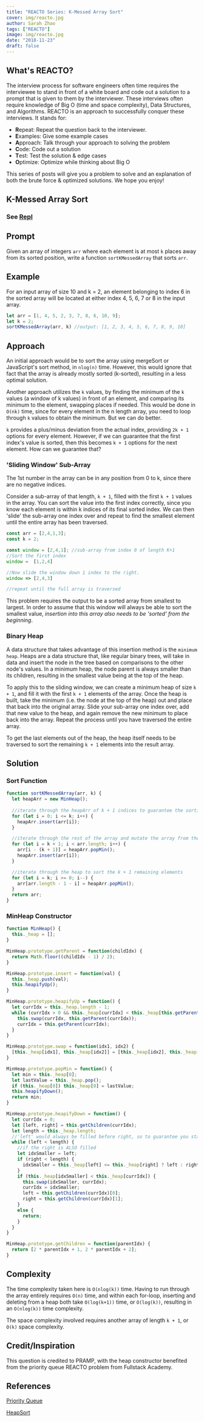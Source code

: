 ```yaml
---
title: "REACTO Series: K-Messed Array Sort"
cover: img/reacto.jpg
author: Sarah Zhao
tags: ["REACTO"]
image: img/reacto.jpg
date: "2018-11-23"
draft: false
---
```


## What's REACTO?

The interview process for software engineers often time requires the interviewee to stand in front of a white board and code out a solution to a prompt that is given to them by the interviewer. These interviews often require knowledge of Big O (time and space complexity), Data Structures, and Algorithms. REACTO is an approach to successfully conquer these interviews. It stands for:

- **R**epeat: Repeat the question back to the interviewer.
- **E**xamples: Give some example cases
- **A**pproach: Talk through your approach to solving the problem
- **C**ode: Code out a solution
- **T**est: Test the solution & edge cases
- **O**ptimize: Optimize while thinking about Big O

This series of posts will give you a problem to solve and an explanation of both the brute force & optimized solutions. We hope you enjoy!

## K-Messed Array Sort

### See [Repl](https://repl.it/@sarahzhao25/kMessedSortedArray)

## Prompt

Given an array of integers `arr` where each element is at most `k` places away from its sorted position, write a function `sortKMessedArray` that sorts `arr`.

## Example

For an input array of size 10 and k = 2, an element belonging to index 6 in the sorted array will be located at either index 4, 5, 6, 7 or 8 in the input array.

```js
let arr = [1, 4, 5, 2, 3, 7, 8, 6, 10, 9];
let k = 2;
sortKMessedArray(arr, k) //output: [1, 2, 3, 4, 5, 6, 7, 8, 9, 10]
```

## Approach

An initial approach would be to sort the array using mergeSort or JavaScript's sort method, in `nlog(n)` time. However, this would ignore that fact that the array is already mostly sorted (k-sorted), resulting in a less optimal solution.

Another approach utilizes the `k` values, by finding the minimum of the `k` values (a window of k values) in front of an element, and comparing its minimum to the element, swapping places if needed. This would be done in `O(nk)` time, since for every element in the n length array, you need to loop through `k` values to obtain the minimum. But we can do better.

`k` provides a plus/minus deviation from the actual index, providing `2k + 1` options for every element. However, if we can guarantee that the first index's value is sorted, then this becomes `k + 1` options for the next element. How can we guarantee that?

### 'Sliding Window' Sub-Array

The 1st number in the array can be in any position from 0 to k, since there are no negative indices. 

Consider a sub-array of that length, `k + 1`, filled with the first `k + 1` values in the array. You can sort the value into the first index correctly, since you know each element is within k indices of its final sorted index. We can then 'slide' the sub-array one index over and repeat to find the smallest element until the entire array has been traversed.

```js
const arr = [2,4,1,3];
const k = 2;

const window = [2,4,1]; //sub-array from index 0 of length K+1
//Sort the first index
window =  [1,2,4]

//Now slide the window down 1 index to the right.
window => [2,4,3]

//repeat until the full array is traversed

```

This problem requires the output to be a sorted array from smallest to largest. In order to assume that this window will always be able to sort the smallest value, *insertion into this array also needs to be 'sorted' from the beginning*.

### Binary Heap

A data structure that takes advantage of this insertion method is the `minimum heap`. Heaps are a data structure that, like regular binary trees, will take in data and insert the node in the tree based on comparisons to the other node's values. In a minimum heap, the node parent is always smaller than its children, resulting in the smallest value being at the top of the heap.

To apply this to the sliding window, we can create a minimum heap of size `k + 1`, and fill it with the first `k + 1` elements of the array. Once the heap is built, take the minimum (i.e. the node at the top of the heap) out and place that back into the original array. Slide your sub-array one index over, add that new value to the heap, and again remove the new minimum to place back into the array. Repeat the process until you have traversed the entire array.

To get the last elements out of the heap, the heap itself needs to be traversed to sort the remaining `k + 1` elements into the result array.

## Solution

### Sort Function

```js
function sortKMessedArray(arr, k) {
  let heapArr = new MinHeap();
  
  //iterate through the heapArr of k + 1 indices to guarantee the sorting of the *smallest* number.
  for (let i = 0; i <= k; i++) {
    heapArr.insert(arr[i]);
  }

  //iterate through the rest of the array and mutate the array from the beginning while changing the heap
  for (let i = k + 1; i < arr.length; i++) {
    arr[i - (k + 1)] = heapArr.popMin();
    heapArr.insert(arr[i]);
  }

  //iterate through the heap to sort the k + 1 remaining elements
  for (let i = k; i >= 0; i--) {
    arr[arr.length - 1 - i] = heapArr.popMin();
  }
  return arr;
}
```

### MinHeap Constructor

```js
function MinHeap() {
  this._heap = [];
}

MinHeap.prototype.getParent = function(childIdx) {
  return Math.floor((childIdx - 1) / 2);
}

MinHeap.prototype.insert = function(val) {
  this._heap.push(val);
  this.heapifyUp();
}

MinHeap.prototype.heapifyUp = function() {
  let currIdx = this._heap.length - 1;
  while (currIdx > 0 && this._heap[currIdx] < this._heap[this.getParent(currIdx)]) {
    this.swap(currIdx, this.getParent(currIdx));
    currIdx = this.getParent(currIdx);
  }
}

MinHeap.prototype.swap = function(idx1, idx2) {
  [this._heap[idx1], this._heap[idx2]] = [this._heap[idx2], this._heap[idx1]];
}

MinHeap.prototype.popMin = function() {
  let min = this._heap[0];
  let lastValue = this._heap.pop();
  if (this._heap[0]) this._heap[0] = lastValue;
  this.heapifyDown();
  return min;
}

MinHeap.prototype.heapifyDown = function() {
  let currIdx = 0;
  let [left, right] = this.getChildren(currIdx);
  let length = this._heap.length;
  //'left' would always be filled before right, so to guarantee you stay in the while loop
  while (left < length) {
    //if the right is ALSO filled
    let idxSmaller = left;
    if (right < length) {
      idxSmaller = this._heap[left] <= this._heap[right] ? left : right;
    }
    if (this._heap[idxSmaller] < this._heap[currIdx]) {
      this.swap(idxSmaller, currIdx);
      currIdx = idxSmaller;
      left = this.getChildren(currIdx)[0];
      right = this.getChildren(currIdx)[1];
    }
    else {
      return;
    }
  }
}

MinHeap.prototype.getChildren = function(parentIdx) {
  return [2 * parentIdx + 1, 2 * parentIdx + 2];
}
```

## Complexity

The time complexity taken here is `O(nlog(k))` time. Having to run through the array entirely requires `O(n)` time, and within each for-loop, inserting and deleting from a heap both take `O(log(k+1))` time, or `O(log(k))`, resulting in an `O(nlog(k))` time complexity.

The space complexity involved requires another array of length `k + 1`, or `O(k)` space complexity.

## Credit/Inspiration

This question is credited to PRAMP, with the heap constructor benefited from the priority queue REACTO problem from Fullstack Academy.

## References

[Priority Queue](https://github.com/FullstackAcademy/technical-interview-prep/blob/master/algorithms/3-data-structures/1-priority-queue.md)

[HeapSort](https://www.geeksforgeeks.org/heap-sort/)
